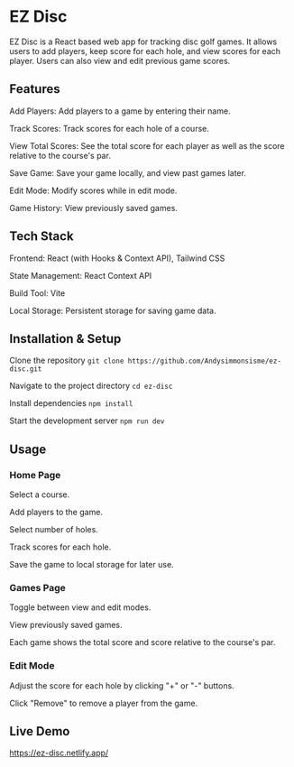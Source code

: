 # EZ Disc
EZ Disc is a React based web app for tracking disc golf games. It allows users to add players, keep score for each hole, and view scores for each player. Users can also view and edit previous game scores.

## Features
Add Players: Add players to a game by entering their name.

Track Scores: Track scores for each hole of a course.

View Total Scores: See the total score for each player as well as the score relative to the course's par.

Save Game: Save your game locally, and view past games later.

Edit Mode: Modify scores while in edit mode.

Game History: View previously saved games.

## Tech Stack
Frontend: React (with Hooks & Context API), Tailwind CSS

State Management: React Context API

Build Tool: Vite

Local Storage: Persistent storage for saving game data.

## Installation & Setup

Clone the repository
`git clone https://github.com/Andysimmonsisme/ez-disc.git`

Navigate to the project directory
`cd ez-disc`

Install dependencies
`npm install`

Start the development server
`npm run dev`

## Usage
### Home Page
Select a course.

Add players to the game.

Select number of holes.

Track scores for each hole.

Save the game to local storage for later use.

### Games Page
Toggle between view and edit modes.

View previously saved games.

Each game shows the total score and score relative to the course's par.

### Edit Mode
Adjust the score for each hole by clicking "+" or "-" buttons.

Click "Remove" to remove a player from the game.

## Live Demo

https://ez-disc.netlify.app/
